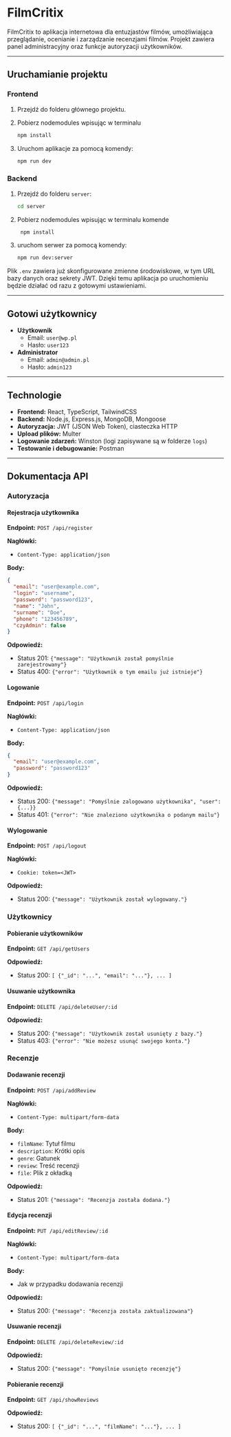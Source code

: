 # FilmCritix

FilmCritix to aplikacja internetowa dla entuzjastów filmów, umożliwiająca przeglądanie, ocenianie i zarządzanie recenzjami filmów. Projekt zawiera panel administracyjny oraz funkcje autoryzacji użytkowników.

---

## Uruchamianie projektu

### Frontend
1. Przejdź do folderu głównego projektu.
2. Pobierz nodemodules wpisując w terminalu
     ```bash
     npm install
   ```
4. Uruchom aplikacje za pomocą komendy:
 
   ```bash
   npm run dev
   ```

### Backend
1. Przejdź do folderu `server`:
   
   ```bash
   cd server
   ```
2. Pobierz nodemodules wpisując w terminalu komende
    ```bash
     npm install
   ```
3. uruchom serwer za pomocą komendy: 
   ```bash
   npm run dev:server
   ```

Plik `.env` zawiera już skonfigurowane zmienne środowiskowe, w tym URL bazy danych oraz sekrety JWT. Dzięki temu aplikacja po uruchomieniu będzie działać od razu z gotowymi ustawieniami.

---

## Gotowi użytkownicy
- **Użytkownik**
  - Email: `user@wp.pl`
  - Hasło: `user123`
- **Administrator**
  - Email: `admin@admin.pl`
  - Hasło: `admin123`

---

## Technologie
- **Frontend:** React, TypeScript, TailwindCSS
- **Backend:** Node.js, Express.js, MongoDB, Mongoose
- **Autoryzacja:** JWT (JSON Web Token), ciasteczka HTTP
- **Upload plików:** Multer
- **Logowanie zdarzeń:** Winston (logi zapisywane są w folderze `logs`)
- **Testowanie i debugowanie:** Postman

---

## Dokumentacja API

### Autoryzacja
#### Rejestracja użytkownika
**Endpoint:** `POST /api/register`

**Nagłówki:**
- `Content-Type: application/json`

**Body:**
```json
{
  "email": "user@example.com",
  "login": "username",
  "password": "password123",
  "name": "John",
  "surname": "Doe",
  "phone": "123456789",
  "czyAdmin": false
}
```
**Odpowiedź:**
- Status 201: `{"message": "Użytkownik został pomyślnie zarejestrowany"}`
- Status 400: `{"error": "Użytkownik o tym emailu już istnieje"}`

#### Logowanie
**Endpoint:** `POST /api/login`

**Nagłówki:**
- `Content-Type: application/json`

**Body:**
```json
{
  "email": "user@example.com",
  "password": "password123"
}
```
**Odpowiedź:**
- Status 200: `{"message": "Pomyślnie zalogowano użytkownika", "user": {...}}`
- Status 401: `{"error": "Nie znaleziono użytkownika o podanym mailu"}`

#### Wylogowanie
**Endpoint:** `POST /api/logout`

**Nagłówki:**
- `Cookie: token=<JWT>`

**Odpowiedź:**
- Status 200: `{"message": "Użytkownik został wylogowany."}`

### Użytkownicy
#### Pobieranie użytkowników
**Endpoint:** `GET /api/getUsers`

**Odpowiedź:**
- Status 200: `[ {"_id": "...", "email": "..."}, ... ]`

#### Usuwanie użytkownika
**Endpoint:** `DELETE /api/deleteUser/:id`

**Odpowiedź:**
- Status 200: `{"message": "Użytkownik został usunięty z bazy."}`
- Status 403: `{"error": "Nie możesz usunąć swojego konta."}`

### Recenzje
#### Dodawanie recenzji
**Endpoint:** `POST /api/addReview`

**Nagłówki:**
- `Content-Type: multipart/form-data`

**Body:**
- `filmName`: Tytuł filmu
- `description`: Krótki opis
- `genre`: Gatunek
- `review`: Treść recenzji
- `file`: Plik z okładką

**Odpowiedź:**
- Status 201: `{"message": "Recenzja została dodana."}`

#### Edycja recenzji
**Endpoint:** `PUT /api/editReview/:id`

**Nagłówki:**
- `Content-Type: multipart/form-data`

**Body:**
- Jak w przypadku dodawania recenzji

**Odpowiedź:**
- Status 200: `{"message": "Recenzja została zaktualizowana"}`

#### Usuwanie recenzji
**Endpoint:** `DELETE /api/deleteReview/:id`

**Odpowiedź:**
- Status 200: `{"message": "Pomyślnie usunięto recenzję"}`

#### Pobieranie recenzji
**Endpoint:** `GET /api/showReviews`

**Odpowiedź:**
- Status 200: `[ {"_id": "...", "filmName": "..."}, ... ]`


